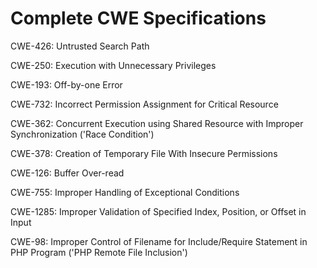 

# Complete CWE Specifications

CWE-426: Untrusted Search Path

CWE-250: Execution with Unnecessary Privileges

CWE-193: Off-by-one Error

CWE-732: Incorrect Permission Assignment for Critical Resource

CWE-362: Concurrent Execution using Shared Resource with Improper Synchronization ('Race Condition')

CWE-378: Creation of Temporary File With Insecure Permissions

CWE-126: Buffer Over-read

CWE-755: Improper Handling of Exceptional Conditions

CWE-1285: Improper Validation of Specified Index, Position, or Offset in Input

CWE-98: Improper Control of Filename for Include/Require Statement in PHP Program ('PHP Remote File Inclusion')